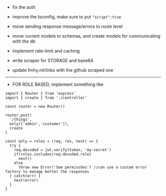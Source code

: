 -   fix the auth

-   improve the tsconfig, make sure to put `"script":true`
-   move sending response message/errors to route level

-   move current models to schemas, and create models for communicating with the db

-   implement rate-limit and caching
-   write scraper for STORAGE and base64
-   update fmhy.ml/links with the github scraped one

---

-   FOR ROLE BASED, implement something like

```
import { Router } from 'express'
import { create } from './controller'

const router = new Router()

router.post(
  '/things',
  only(['admin','customer']),
  create
)

const only = roles = (req, res, next) => {
  try {
    req.decoded = jwt.verify(token, 'my-secret')
    if(roles.includes(req.decoded.role)
      next()
    else
      throw new Error('Sem permissões') //can use a custom error factory to manage better the responses
  } catch(err) {
    next(error)
  }
}
```
